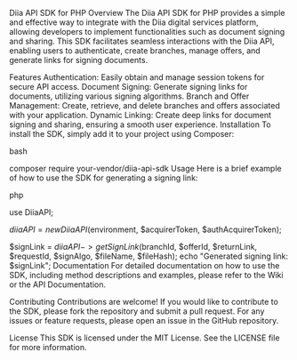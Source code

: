Diia API SDK for PHP
Overview
The Diia API SDK for PHP provides a simple and effective way to integrate with the Diia digital services platform, allowing developers to implement functionalities such as document signing and sharing. This SDK facilitates seamless interactions with the Diia API, enabling users to authenticate, create branches, manage offers, and generate links for signing documents.

Features
Authentication: Easily obtain and manage session tokens for secure API access.
Document Signing: Generate signing links for documents, utilizing various signing algorithms.
Branch and Offer Management: Create, retrieve, and delete branches and offers associated with your application.
Dynamic Linking: Create deep links for document signing and sharing, ensuring a smooth user experience.
Installation
To install the SDK, simply add it to your project using Composer:

bash

composer require your-vendor/diia-api-sdk
Usage
Here is a brief example of how to use the SDK for generating a signing link:

php

use DiiaAPI;

$diiaAPI = new DiiaAPI($environment, $acquirerToken, $authAcquirerToken);

$signLink = $diiaAPI->getSignLink($branchId, $offerId, $returnLink, $requestId, $signAlgo, $fileName, $fileHash);
echo "Generated signing link: $signLink";
Documentation
For detailed documentation on how to use the SDK, including method descriptions and examples, please refer to the Wiki or the API Documentation.

Contributing
Contributions are welcome! If you would like to contribute to the SDK, please fork the repository and submit a pull request. For any issues or feature requests, please open an issue in the GitHub repository.

License
This SDK is licensed under the MIT License. See the LICENSE file for more information.

